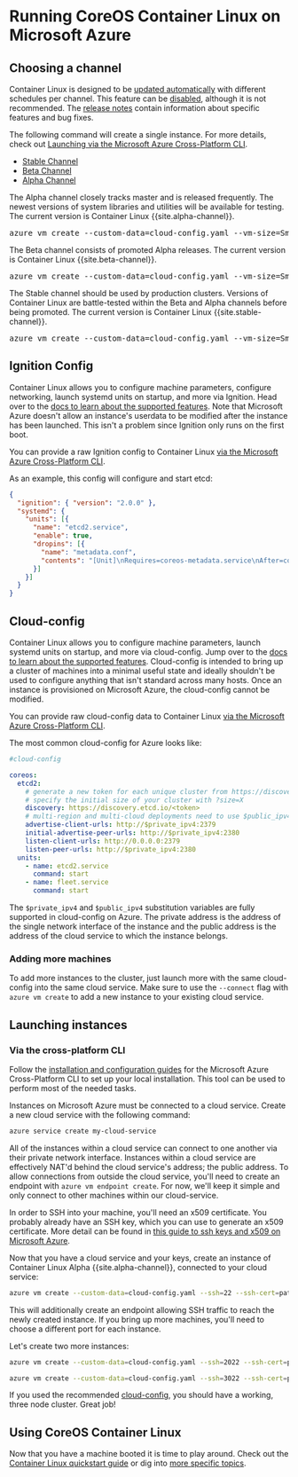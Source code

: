# Running CoreOS Container Linux on Microsoft Azure

## Choosing a channel

Container Linux is designed to be [updated automatically][update-docs] with different schedules per channel. This feature can be [disabled][reboot-docs], although it is not recommended. The [release notes][release-notes] contain information about specific features and bug fixes.

The following command will create a single instance. For more details, check out [Launching via the Microsoft Azure Cross-Platform CLI][azurecli-heading].

<div id="azure-images">
  <ul class="nav nav-tabs">
    <li class="active"><a href="#stable" data-toggle="tab">Stable Channel</a></li>
    <li><a href="#beta" data-toggle="tab">Beta Channel</a></li>
    <li><a href="#alpha" data-toggle="tab">Alpha Channel</a></li>
  </ul>
  <div class="tab-content coreos-docs-image-table">
    <div class="tab-pane" id="alpha">
      <div class="channel-info">
        <p>The Alpha channel closely tracks master and is released frequently. The newest versions of system libraries and utilities will be available for testing. The current version is Container Linux {{site.alpha-channel}}.</p>
        <pre>azure vm create --custom-data=cloud-config.yaml --vm-size=Small --ssh=22 --ssh-cert=path/to/cert --no-ssh-password --vm-name=node-1 --location="&lt;location&gt;" my-cloud-service $(azure vm image list --json | jq --raw-output '.[].name | select(contains("__CoreOS-Alpha-{{site.alpha-channel}}"))') core</pre>
      </div>
    </div>
    <div class="tab-pane" id="beta">
      <div class="channel-info">
        <p>The Beta channel consists of promoted Alpha releases. The current version is Container Linux {{site.beta-channel}}.</p>
        <pre>azure vm create --custom-data=cloud-config.yaml --vm-size=Small --ssh=22 --ssh-cert=path/to/cert --no-ssh-password --vm-name=node-1 --location="&lt;location&gt;" my-cloud-service $(azure vm image list --json | jq --raw-output '.[].name | select(contains("__CoreOS-Beta-{{site.beta-channel}}"))') core</pre>
      </div>
    </div>
    <div class="tab-pane active" id="stable">
      <div class="channel-info">
        <p>The Stable channel should be used by production clusters. Versions of Container Linux are battle-tested within the Beta and Alpha channels before being promoted. The current version is Container Linux {{site.stable-channel}}.</p>
        <pre>azure vm create --custom-data=cloud-config.yaml --vm-size=Small --ssh=22 --ssh-cert=path/to/cert --no-ssh-password --vm-name=node-1 --location="&lt;location&gt;" my-cloud-service $(azure vm image list --json | jq --raw-output '.[].name | select(contains("__CoreOS-Stable-{{site.stable-channel}}"))') core</pre>
      </div>
    </div>
  </div>
</div>

## Ignition Config

Container Linux allows you to configure machine parameters, configure networking, launch systemd units on startup, and more via Ignition. Head over to the [docs to learn about the supported features][ignition-docs]. Note that Microsoft Azure doesn't allow an instance's userdata to be modified after the instance has been launched. This isn't a problem since Ignition only runs on the first boot.

You can provide a raw Ignition config to Container Linux [via the Microsoft Azure Cross-Platform CLI][azurecli-heading].

As an example, this config will configure and start etcd:

```json
{
  "ignition": { "version": "2.0.0" },
  "systemd": {
    "units": [{
      "name": "etcd2.service",
      "enable": true,
      "dropins": [{
        "name": "metadata.conf",
        "contents": "[Unit]\nRequires=coreos-metadata.service\nAfter=coreos-metadata.service\n\n[Service]\nEnvironmentFile=/run/metadata/coreos\nExecStart=\nExecStart=/usr/bin/etcd2 --advertise-client-urls=http://${COREOS_AZURE_IPV4_DYNAMIC}:2379 --initial-advertise-peer-urls=http://${COREOS_AZURE_IPV4_DYNAMIC}:2380 --listen-client-urls=http://0.0.0.0:2379 --listen-peer-urls=http://${COREOS_AZURE_IPV4_DYNAMIC}:2380 --discovery=https://discovery.etcd.io/<token>"
      }]
    }]
  }
}
```

## Cloud-config

Container Linux allows you to configure machine parameters, launch systemd units on startup, and more via cloud-config. Jump over to the [docs to learn about the supported features][cloud-config-docs]. Cloud-config is intended to bring up a cluster of machines into a minimal useful state and ideally shouldn't be used to configure anything that isn't standard across many hosts. Once an instance is provisioned on Microsoft Azure, the cloud-config cannot be modified.

You can provide raw cloud-config data to Container Linux [via the Microsoft Azure Cross-Platform CLI][azurecli-heading].

The most common cloud-config for Azure looks like:

```yaml
#cloud-config

coreos:
  etcd2:
    # generate a new token for each unique cluster from https://discovery.etcd.io/new?size=3
    # specify the initial size of your cluster with ?size=X
    discovery: https://discovery.etcd.io/<token>
    # multi-region and multi-cloud deployments need to use $public_ipv4
    advertise-client-urls: http://$private_ipv4:2379
    initial-advertise-peer-urls: http://$private_ipv4:2380
    listen-client-urls: http://0.0.0.0:2379
    listen-peer-urls: http://$private_ipv4:2380
  units:
    - name: etcd2.service
      command: start
    - name: fleet.service
      command: start
```

The `$private_ipv4` and `$public_ipv4` substitution variables are fully supported in cloud-config on Azure. The private address is the address of the single network interface of the instance and the public address is the address of the cloud service to which the instance belongs.

### Adding more machines

To add more instances to the cluster, just launch more with the same cloud-config into the same cloud service. Make sure to use the `--connect` flag with `azure vm create` to add a new instance to your existing cloud service.

## Launching instances

### Via the cross-platform CLI

Follow the [installation and configuration guides][xplat-cli] for the Microsoft Azure Cross-Platform CLI to set up your local installation. This tool can be used to perform most of the needed tasks.

Instances on Microsoft Azure must be connected to a cloud service. Create a new cloud service with the following command:

```sh
azure service create my-cloud-service
```

All of the instances within a cloud service can connect to one another via their private network interface. Instances within a cloud service are effectively NAT'd behind the cloud service's address; the public address. To allow connections from outside the cloud service, you'll need to create an endpoint with `azure vm endpoint create`. For now, we'll keep it simple and only connect to other machines within our cloud-service.

In order to SSH into your machine, you'll need an x509 certificate. You probably already have an SSH key, which you can use to generate an x509 certificate. More detail can be found in [this guide to ssh keys and x509 on Microsoft Azure][ssh].

Now that you have a cloud service and your keys, create an instance of Container Linux Alpha {{site.alpha-channel}}, connected to your cloud service:

```sh
azure vm create --custom-data=cloud-config.yaml --ssh=22 --ssh-cert=path/to/cert --no-ssh-password --vm-name=node-1 --connect=my-cloud-service $(azure vm image list --json | jq --raw-output '.[].name | select(contains("__CoreOS-Stable-{{site.alpha-channel}}"))') core
```

This will additionally create an endpoint allowing SSH traffic to reach the newly created instance. If you bring up more machines, you'll need to choose a different port for each instance.

Let's create two more instances:

```sh
azure vm create --custom-data=cloud-config.yaml --ssh=2022 --ssh-cert=path/to/cert --no-ssh-password --vm-name=node-2 --connect=my-cloud-service $(azure vm image list --json | jq --raw-output '.[].name | select(contains("__CoreOS-Stable-{{site.alpha-channel}}"))') core
```

```sh
azure vm create --custom-data=cloud-config.yaml --ssh=3022 --ssh-cert=path/to/cert --no-ssh-password --vm-name=node-3 --connect=my-cloud-service $(azure vm image list --json | jq --raw-output '.[].name | select(contains("__CoreOS-Stable-{{site.alpha-channel}}"))') core
```

If you used the recommended [cloud-config][cloud-config-heading], you should have a working, three node cluster. Great job!

## Using CoreOS Container Linux

Now that you have a machine booted it is time to play around. Check out the [Container Linux quickstart guide][quickstart] or dig into [more specific topics][docs].


[azurecli-heading]: #via-the-cross-platform-cli
[cloud-config-docs]: https://github.com/coreos/coreos-cloudinit/blob/master/Documentation/cloud-config.md
[cloud-config-heading]: #cloud-config
[docs]: https://coreos.com/docs
[quickstart]: quickstart.md
[reboot-docs]: update-strategies.md
[release-notes]: https://coreos.com/releases
[ssh]: http://azure.microsoft.com/en-us/documentation/articles/virtual-machines-linux-use-ssh-key/
[update-docs]: https://coreos.com/why/#updates
[xplat-cli]: http://azure.microsoft.com/en-us/documentation/articles/xplat-cli/
[ignition-docs]: https://coreos.com/ignition/docs/latest
